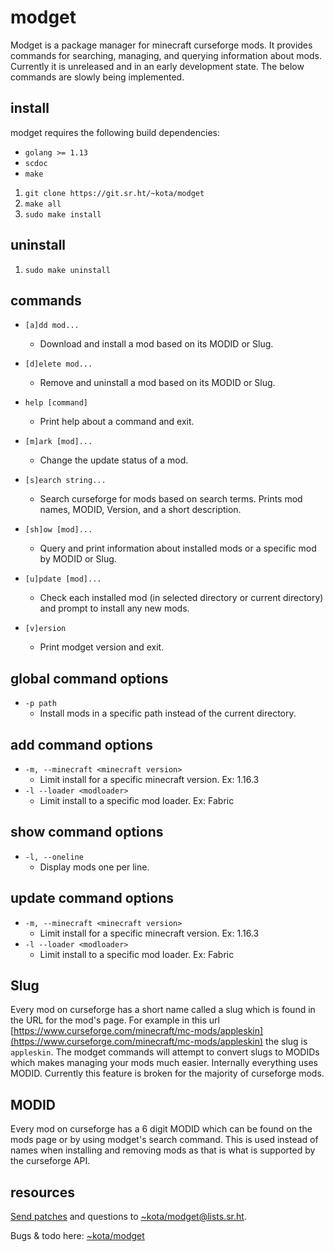 # modget

Modget is a package manager for minecraft curseforge mods. It provides commands
for searching, managing, and querying information about mods. Currently it is
unreleased and in an early development state. The below commands are slowly
being implemented.

## install

modget requires the following build dependencies:

- `golang >= 1.13`
- `scdoc`
- `make`

1. `git clone https://git.sr.ht/~kota/modget`
2. `make all`
3. `sudo make install`

## uninstall

1. `sudo make uninstall`

## commands

- `[a]dd mod...`
	- Download and install a mod based on its MODID or Slug.

- `[d]elete mod...`
	- Remove and uninstall a mod based on its MODID or Slug.

- `help [command]`
	- Print help about a command and exit.

- `[m]ark [mod]...`
	- Change the update status of a mod.

- `[s]earch string...`
	- Search curseforge for mods based on search terms. Prints mod names, MODID, Version, and a short description.

- `[sh]ow [mod]...`
	- Query and print information about installed mods or a specific mod by MODID or Slug.

- `[u]pdate [mod]...`
	- Check each installed mod (in selected directory or current directory) and prompt to install any new mods.

- `[v]ersion`
	- Print modget version and exit.

## global command options

- `-p path`
	- Install mods in a specific path instead of the current directory.

## add command options

- `-m, --minecraft <minecraft version>`
	- Limit install for a specific minecraft version. Ex: 1.16.3
- `-l --loader <modloader>`
	- Limit install to a specific mod loader. Ex: Fabric

## show command options

- `-l, --oneline`
	- Display mods one per line.

## update command options

- `-m, --minecraft <minecraft version>`
	- Limit install for a specific minecraft version. Ex: 1.16.3
- `-l --loader <modloader>`
	- Limit install to a specific mod loader. Ex: Fabric

## Slug

Every mod on curseforge has a short name called a slug which is found in the
URL for the mod's page. For example in this url
[https://www.curseforge.com/minecraft/mc-mods/appleskin](https://www.curseforge.com/minecraft/mc-mods/appleskin)
the slug is `appleskin`. The modget commands will attempt to convert slugs to
MODIDs which makes managing your mods much easier. Internally everything uses
MODID. Currently this feature is broken for the majority of curseforge mods.

## MODID

Every mod on curseforge has a 6 digit MODID which can be found on the mods page
or by using modget's search command. This is used instead of names when
installing and removing mods as that is what is supported by the curseforge
API.

## resources

[Send patches](https://git-send-email.io) and questions to
[~kota/modget@lists.sr.ht](https://lists.sr.ht/~kota/modget).

Bugs & todo here: [~kota/modget](https://todo.sr.ht/~kota/modget)
